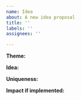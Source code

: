 ```yaml
---
name: Idea
about: A new idea proposal
title: ''
labels: ''
assignees: ''

---
```


**Theme:**

**Idea:**

**Uniqueness:**

**Impact if implemented:**